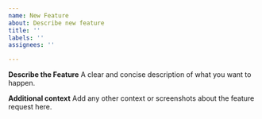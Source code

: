 ```yaml
---
name: New Feature
about: Describe new feature
title: ''
labels: ''
assignees: ''

---
```


**Describe the Feature**
A clear and concise description of what you want to happen.

**Additional context**
Add any other context or screenshots about the feature request here.
